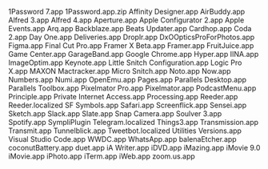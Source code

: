 1Password 7.app
1Password.app.zip
Affinity Designer.app
AirBuddy.app
Alfred 3.app
Alfred 4.app
Aperture.app
Apple Configurator 2.app
Apple Events.app
Arq.app
Backblaze.app
Beats Updater.app
Cardhop.app
Coda 2.app
Day One.app
Deliveries.app
Droplr.app
DxOOpticsProForPhotos.app
Figma.app
Final Cut Pro.app
Framer X Beta.app
Framer.app
FruitJuice.app
Game Center.app
GarageBand.app
Google Chrome.app
Hyper.app
IINA.app
ImageOptim.app
Keynote.app
Little Snitch Configuration.app
Logic Pro X.app
MAXON
Mactracker.app
Micro Snitch.app
Noto.app
Now.app
Numbers.app
Numi.app
OpenEmu.app
Pages.app
Parallels Desktop.app
Parallels Toolbox.app
Pixelmator Pro.app
Pixelmator.app
PodcastMenu.app
Principle.app
Private Internet Access.app
Processing.app
Reeder.app
Reeder.localized
SF Symbols.app
Safari.app
Screenflick.app
Sensei.app
Sketch.app
Slack.app
Slate.app
Snap Camera.app
Soulver 3.app
Spotify.app
SympliPlugin
Telegram.localized
Things3.app
Transmission.app
Transmit.app
Tunnelblick.app
Tweetbot.localized
Utilities
Versions.app
Visual Studio Code.app
WWDC.app
WhatsApp.app
balenaEtcher.app
coconutBattery.app
duet.app
iA Writer.app
iDVD.app
iMazing.app
iMovie 9.0
iMovie.app
iPhoto.app
iTerm.app
iWeb.app
zoom.us.app
